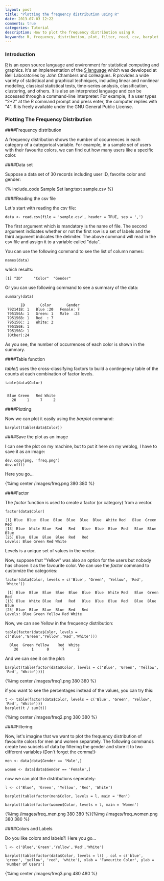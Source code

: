 ```yaml
---
layout: post
title: "Plotting the frequency distribution using R"
date: 2013-07-03 12:22
comments: true
categories: Tutorial
description: How to plot the frequency distribution using R
keywords: R, frequency, distribution, plot, filter, read, csv, barplot
---
```


### Introduction

[R](http://www.r-project.org/) is an open source language and environment for statistical computing and graphics. 
It's an implementation of the [S language](http://en.wikipedia.org/wiki/S_(programming_language)) which was developed at Bell Laboratories by John Chambers and colleagues.
R provides a wide variety of statistical and graphical techniques, including linear and nonlinear modeling, classical statistical tests, time-series analysis, classification, clustering, and others. 
It is also an interpreted language and can be accessed through a command-line interpreter: For example, if a user types "2+2" at the R command prompt and press enter, the computer replies with "4".
R is freely available under the GNU General Public License.

### Plotting The Frequency Distribution

####Frequency distribution

A frequency distribution shows the number of occurrences in each category of a categorical variable. 
For example, in a sample set of users with their favourite colors, we can find out how many users like a specific color.

####Data set

Suppose a data set of 30 records including user ID, favorite color and gender:

{% include_code Sample Set lang:text sample.csv %}

####Reading the csv file

Let's start with reading the csv file:

``` text
data <- read.csv(file = 'sample.csv', header = TRUE, sep = ',')
```

The first argument which is mandatory is the name of file. The second argument indicates whether or not the first row is a set of labels and the third argument indicates the delimiter. The above command will read in the csv file and assign it to a variable called "data".

You can use the following command to see the list of column names:

``` text
names(data)
```
which results:

``` text
[1] "ID"     "Color"  "Gender"
```

Or you can use following command to see a summary of the data:

``` text
summary(data)
```

``` text
       ID       Color       Gender  
 792141B: 1   Blue :20   Female: 7  
 795156A: 1   Green: 1   Male  :23  
 795156B: 1   Red  : 7              
 795156C: 1   White: 2              
 795156E: 1                         
 795156G: 1                         
 (Other):24  
```
As you see, the number of occurrences of each color is shown in the summary. 

####Table function

*table()*  uses the cross-classifying factors to build a contingency table of the counts at each combination of factor levels.

``` text
table(data$Color)
```

``` text

 Blue Green   Red White 
   20     1     7     2 
```

####Plotting

Now we can plot it easily using the *barplot* command:

``` text
barplot(table(data$Color))
```

####Save the plot as an image

I can see the plot on my machine, but to put it here on my weblog, I have to save it as an image:

``` text
dev.copy(png, 'freq.png')
dev.off()
```

Here you go...

{%img center /images/freq.png 380 380 %}


####Factor

The *factor* function is used to create a factor (or category) from a vector. 

``` text
factor(data$Color)
```

``` text
[1] Blue  Blue  Blue  Blue  Blue  Blue  Blue  White Red   Blue  Green Red  
[13] Blue  White Blue  Red   Red   Blue  Blue  Blue  Red   Blue  Blue  Blue 
[25] Blue  Blue  Blue  Blue  Red   Red  
Levels: Blue Green Red White
```

Levels is a unique set of values in the vector.

Now, suppose that "Yellow" was also an option for the users but nobody has chosen it as the favourite color. 
We can use the *factor* command to customize the categories:

``` text
factor(data$Color, levels = c('Blue', 'Green', 'Yellow', 'Red', 'White'))
```

``` text
 [1] Blue  Blue  Blue  Blue  Blue  Blue  Blue  White Red   Blue  Green Red  
[13] Blue  White Blue  Red   Red   Blue  Blue  Blue  Red   Blue  Blue  Blue 
[25] Blue  Blue  Blue  Blue  Red   Red  
Levels: Blue Green Yellow Red White
```

Now, we can see Yellow in the frequency distribution:

``` text
table(factor(data$Color, levels = c('Blue','Green','Yellow','Red','White')))
```

``` text
  Blue  Green Yellow    Red  White 
    20      1      0      7      2 
```

And we can see it on the plot:

``` text
barplot(table(factor(data$Color, levels = c('Blue', 'Green', 'Yellow', 'Red', 'White'))))
```

{%img center /images/freq1.png 380 380 %}

if you want to see the percentages instead of the values, you can try this:

``` text
t <- table(factor(data$Color, levels = c('Blue', 'Green', 'Yellow', 'Red', 'White')))
barplot(t / sum(t))
```

{%img center /images/freq2.png 380 380 %}

####Filtering 

Now, let's imagine that we want to plot the frequency distribution of favourite colors for men and women separately. 
The following commands create two subsets of data by filtering the gender and store it to two different variables (Don't forget the comma!):

``` text
men <- data[data$Gender == 'Male',]

women <- data[data$Gender == 'Female',]

```

now we can plot the distributions seperately:

``` text
l <- c('Blue', 'Green', 'Yellow', 'Red', 'White')

barplot(table(factor(men$Color, levels = l, main = 'Men')

barplot(table(factor(women$Color, levels = l, main = 'Women')
```

{%img /images/freq_men.png 380 380 %}{%img /images/freq_women.png 380 380 %}


####Colors and Labels

Do you like colors and labels?! Here you go...

``` text
l <- c('Blue','Green','Yellow','Red','White')

barplot(table(factor(data$Color, levels = l)) , col = c('blue', 'green', 'yellow', 'red', 'white'), xlab = 'Favourite Color', ylab = 'Number Of Users')
```

{%img center /images/freq3.png 480 480 %}



